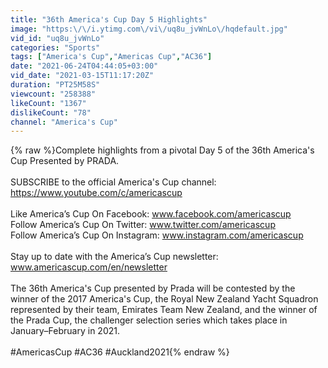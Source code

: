 ```yaml
---
title: "36th America's Cup Day 5 Highlights"
image: "https:\/\/i.ytimg.com\/vi\/uq8u_jvWnLo\/hqdefault.jpg"
vid_id: "uq8u_jvWnLo"
categories: "Sports"
tags: ["America's Cup","Americas Cup","AC36"]
date: "2021-06-24T04:44:05+03:00"
vid_date: "2021-03-15T11:17:20Z"
duration: "PT25M58S"
viewcount: "258388"
likeCount: "1367"
dislikeCount: "78"
channel: "America's Cup"
---
```

{% raw %}Complete highlights from a pivotal Day 5 of the 36th America's Cup Presented by PRADA.<br /><br />SUBSCRIBE to the official America's Cup channel: <a rel="nofollow" target="blank" href="https://www.youtube.com/c/americascup">https://www.youtube.com/c/americascup</a><br /><br />Like America’s Cup On Facebook: www.facebook.com/americascup <br />Follow America’s Cup On Twitter: www.twitter.com/americascup<br />Follow America’s Cup On Instagram: www.instagram.com/americascup<br /><br />Stay up to date with the America’s Cup newsletter: www.americascup.com/en/newsletter<br /><br />The 36th America's Cup presented by Prada will be contested by the winner of the 2017 America's Cup, the Royal New Zealand Yacht Squadron represented by their team, Emirates Team New Zealand, and the winner of the Prada Cup, the challenger selection series which takes place in January–February in 2021. <br /><br />#AmericasCup  #AC36  #Auckland2021{% endraw %}
